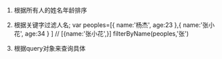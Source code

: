 1. 根据所有人的姓名年龄排序
2. 根据关键字过滤人名;
var peoples=[{
    name:'杨杰',
    age:23
},{
    name:'张小花',
    age:34
}
]
// [{name:'张小花',}]
filterByName(peoples,'张')

3. 根据query对象来查询具体